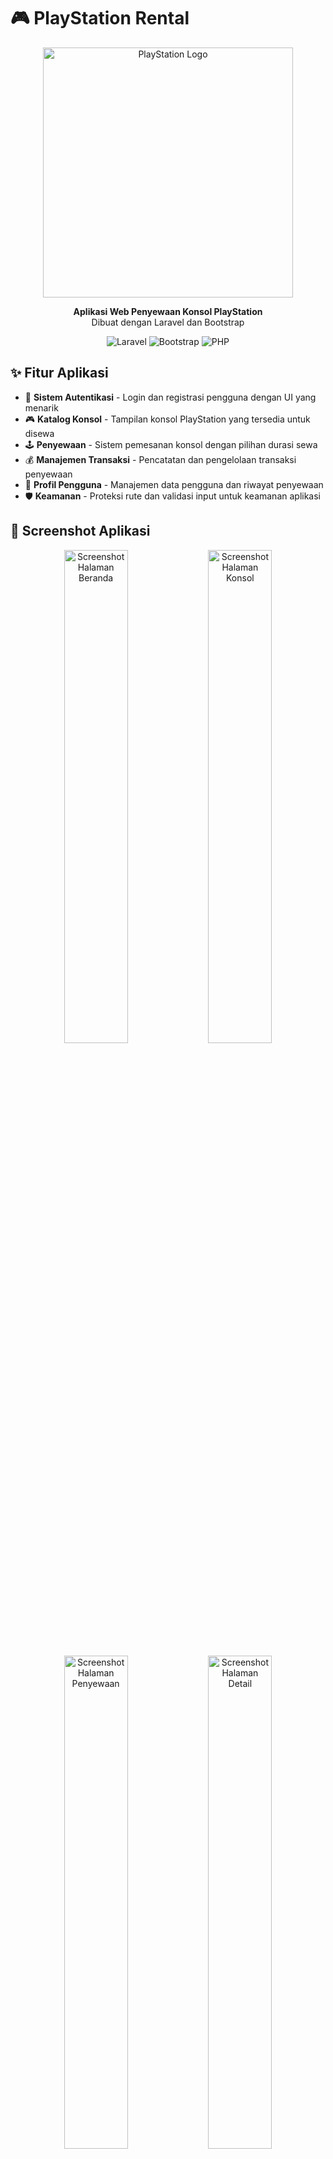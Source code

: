 # 🎮 PlayStation Rental

<p align="center">
  <img src="https://upload.wikimedia.org/wikipedia/commons/thumb/0/00/PlayStation_logo.svg/2560px-PlayStation_logo.svg.png" width="400" alt="PlayStation Logo">
</p>

<p align="center">
  <b>Aplikasi Web Penyewaan Konsol PlayStation</b><br>
  Dibuat dengan Laravel dan Bootstrap
</p>

<p align="center">
  <img src="https://img.shields.io/badge/Laravel-v12.3.0-FF2D20?style=for-the-badge&logo=laravel&logoColor=white" alt="Laravel">
  <img src="https://img.shields.io/badge/Bootstrap-v5.3.0-7952B3?style=for-the-badge&logo=bootstrap&logoColor=white" alt="Bootstrap">
  <img src="https://img.shields.io/badge/PHP-v8.2.28-777BB4?style=for-the-badge&logo=php&logoColor=white" alt="PHP">
</p>

## ✨ Fitur Aplikasi

- 🔐 **Sistem Autentikasi** - Login dan registrasi pengguna dengan UI yang menarik
- 🎮 **Katalog Konsol** - Tampilan konsol PlayStation yang tersedia untuk disewa
- 🕹️ **Penyewaan** - Sistem pemesanan konsol dengan pilihan durasi sewa
- 💰 **Manajemen Transaksi** - Pencatatan dan pengelolaan transaksi penyewaan
- 👤 **Profil Pengguna** - Manajemen data pengguna dan riwayat penyewaan
- 🛡️ **Keamanan** - Proteksi rute dan validasi input untuk keamanan aplikasi

## 📸 Screenshot Aplikasi

<p align="center">
  <img src="https://i.imgur.com/placeholder1.png" width="45%" alt="Screenshot Halaman Beranda">
  <img src="https://i.imgur.com/placeholder2.png" width="45%" alt="Screenshot Halaman Konsol">
</p>

<p align="center">
  <img src="https://i.imgur.com/placeholder3.png" width="45%" alt="Screenshot Halaman Penyewaan">
  <img src="https://i.imgur.com/placeholder4.png" width="45%" alt="Screenshot Halaman Detail">
</p>

## 🚀 Cara Instalasi

### Prasyarat
- PHP 8.2 atau lebih tinggi
- Composer
- Node.js dan NPM (untuk asset compilation)
- Database (MySQL, PostgreSQL, atau SQLite)

### Langkah Instalasi

1. **Clone repositori**
   ```bash
   git clone https://github.com/username/playstation-rental.git
   cd playstation-rental
   ```

2. **Instal dependensi PHP**
   ```bash
   composer install
   ```

3. **Salin file .env**
   ```bash
   cp .env.example .env
   ```

4. **Konfigurasi database di file .env**
   ```
   DB_CONNECTION=mysql
   DB_HOST=127.0.0.1
   DB_PORT=3306
   DB_DATABASE=playstation_rental
   DB_USERNAME=root
   DB_PASSWORD=
   ```

5. **Generate application key**
   ```bash
   php artisan key:generate
   ```

6. **Jalankan migrasi dan seeder**
   ```bash
   php artisan migrate --seed
   ```

7. **Jalankan server development**
   ```bash
   php artisan serve
   ```

8. **Buka aplikasi di browser**
   ```
   http://localhost:8000
   ```

## 📝 Struktur Aplikasi

```
├── app/                  # Kode utama aplikasi
│   ├── Http/             # Controllers, Middleware, dll
│   ├── Models/           # Model database
│   └── ...
├── database/             # Migrasi dan seeders
├── public/               # Asset publik
├── resources/            # Views, CSS, JS, dll
│   ├── views/            # Blade templates
│   └── ...
├── routes/               # Definisi rute
└── ...
```

## 👥 Akun Demo

| Role     | Email               | Password |
|----------|---------------------|----------|
| Admin    | admin@example.com   | password |
| Customer | customer@example.com| password |

## 🛠️ Teknologi yang Digunakan

- **Backend**: Laravel 12, PHP 8.2
- **Frontend**: Bootstrap 5, JavaScript
- **Database**: SQLite / MySQL
- **Authentication**: Laravel Breeze (modified)
- **Icons**: Font Awesome 6

## 🔮 Rencana Pengembangan

- [ ] Implementasi penyewaan game
- [ ] Sistem pembayaran online
- [ ] Dashboard admin dengan statistik
- [ ] Manajemen stok konsol
- [ ] Notifikasi email untuk status penyewaan

## 📄 Lisensi

Aplikasi ini dilisensikan di bawah [MIT License](LICENSE).

## 👨‍💻 Pengembang

Dibuat dengan ❤️ oleh Wisnu - 2025
